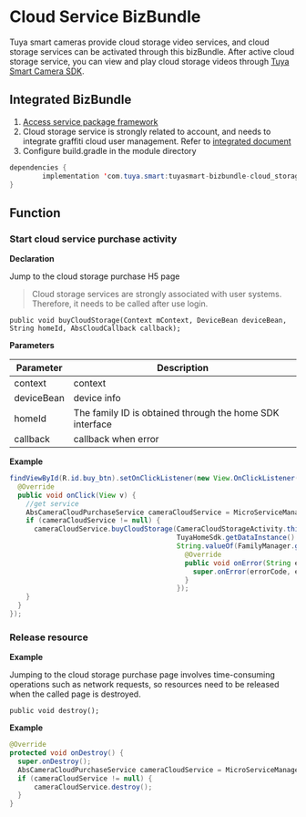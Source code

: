 # Cloud Service BizBundle

Tuya smart cameras provide cloud storage video services, and cloud storage services can be activated through this bizBundle. After active cloud storage service, you can view and play cloud storage videos through [Tuya Smart Camera SDK](https://tuyainc.github.io/tuyasmart_home_android_sdk_doc/en/resource/ipc/cloud_video.html).

## Integrated BizBundle

1.  [Access service package framework](./access.md)
2.  Cloud storage service is strongly related to account, and needs to integrate graffiti cloud user management. Refer to [integrated document](https://tuyainc.github.io/tuyasmart_home_android_sdk_doc/en/resource/User.html)
3.  Configure build.gradle in the module directory

```java
dependencies {
		implementation 'com.tuya.smart:tuyasmart-bizbundle-cloud_storage:3.20.0-5'
}
```

## Function

### Start cloud service purchase activity

**Declaration**

Jump to the cloud storage purchase H5 page

> Cloud storage services are strongly associated with user systems. Therefore, it needs to be called after use login.

```
public void buyCloudStorage(Context mContext, DeviceBean deviceBean, String homeId, AbsCloudCallback callback);
```

**Parameters**

| Parameter  | Description                                              |
| ---------- | -------------------------------------------------------- |
| context    | context                                                  |
| deviceBean | device info                                              |
| homeId     | The family ID is obtained through the home SDK interface |
| callback   | callback when error                                      |

**Example**

```java
findViewById(R.id.buy_btn).setOnClickListener(new View.OnClickListener() {
  @Override
  public void onClick(View v) {
    //get service
    AbsCameraCloudPurchaseService cameraCloudService = MicroServiceManager.getInstance().findServiceByInterface(AbsCameraCloudPurchaseService.class.getName());
    if (cameraCloudService != null) {
      cameraCloudService.buyCloudStorage(CameraCloudStorageActivity.this,
                                         TuyaHomeSdk.getDataInstance().getDeviceBean(devId),
                                         String.valueOf(FamilyManager.getInstance().getCurrentHomeId()), new AbsCloudCallback() {
                                           @Override
                                           public void onError(String errorCode, String errorMessage) {
                                             super.onError(errorCode, errorMessage);
                                           }
                                         });
    }
  }
});
```

### Release resource

**Example**

Jumping to the cloud storage purchase page involves time-consuming operations such as network requests, so resources need to be released when the called page is destroyed.

```
public void destroy();
```

**Example**

```java
@Override
protected void onDestroy() {
  super.onDestroy();
  AbsCameraCloudPurchaseService cameraCloudService = MicroServiceManager.getInstance().findServiceByInterface(AbsCameraCloudPurchaseService.class.getName());
  if (cameraCloudService != null) {
	  cameraCloudService.destroy();
  }
}
```
